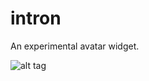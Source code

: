 # intron
 An experimental avatar widget. 
 
 ![alt tag](https://res.cloudinary.com/moondram832001/image/upload/v1464877472/intron_v4ylec.gif)
